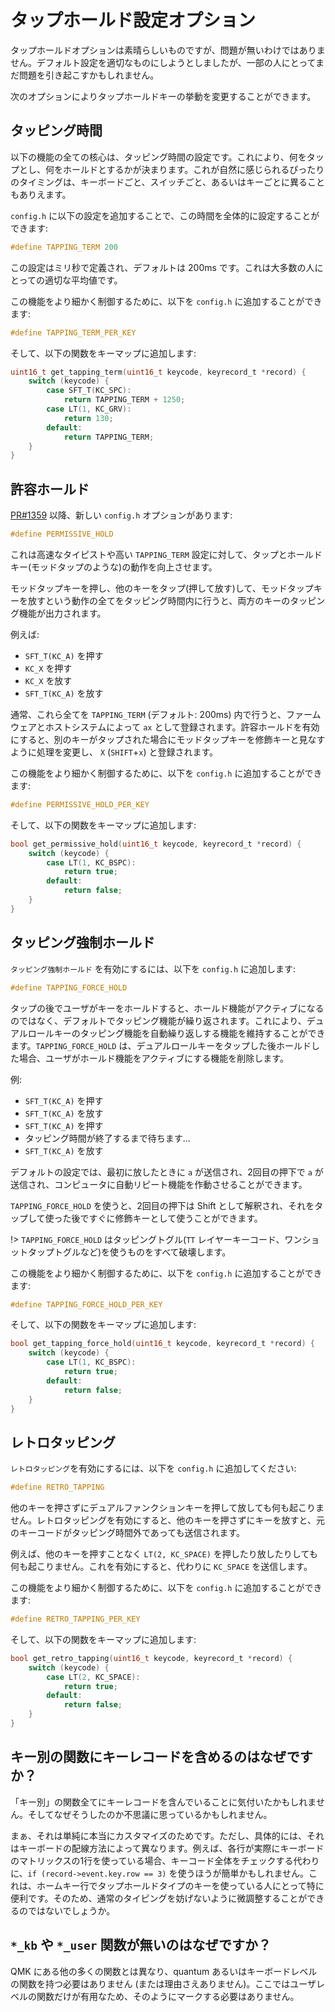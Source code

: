 # タップホールド設定オプション

<!---
  original document: 0.12.41:docs/tap_hold.md
  git diff 0.12.41 HEAD -- docs/tap_hold.md | cat
-->

タップホールドオプションは素晴らしいものですが、問題が無いわけではありません。デフォルト設定を適切なものにしようとしましたが、一部の人にとってまだ問題を引き起こすかもしれません。

次のオプションによりタップホールドキーの挙動を変更することができます。

## タッピング時間

以下の機能の全ての核心は、タッピング時間の設定です。これにより、何をタップとし、何をホールドとするかが決まります。これが自然に感じられるぴったりのタイミングは、キーボードごと、スイッチごと、あるいはキーごとに異ることもありえます。

`config.h` に以下の設定を追加することで、この時間を全体的に設定することができます:

```c
#define TAPPING_TERM 200
```

この設定はミリ秒で定義され、デフォルトは 200ms です。これは大多数の人にとっての適切な平均値です。

この機能をより細かく制御するために、以下を `config.h` に追加することができます:
```c
#define TAPPING_TERM_PER_KEY
```

そして、以下の関数をキーマップに追加します:

```c
uint16_t get_tapping_term(uint16_t keycode, keyrecord_t *record) {
    switch (keycode) {
        case SFT_T(KC_SPC):
            return TAPPING_TERM + 1250;
        case LT(1, KC_GRV):
            return 130;
        default:
            return TAPPING_TERM;
    }
}
```


## 許容ホールド

[PR#1359](https://github.com/qmk/qmk_firmware/pull/1359/) 以降、新しい `config.h` オプションがあります:

```c
#define PERMISSIVE_HOLD
```

これは高速なタイピストや高い `TAPPING_TERM` 設定に対して、タップとホールドキー(モッドタップのような)の動作を向上させます。

モッドタップキーを押し、他のキーをタップ(押して放す)して、モッドタップキーを放すという動作の全てをタッピング時間内に行うと、両方のキーのタッピング機能が出力されます。

例えば:

- `SFT_T(KC_A)` を押す
- `KC_X` を押す
- `KC_X` を放す
- `SFT_T(KC_A)` を放す

通常、これら全てを `TAPPING_TERM` (デフォルト: 200ms) 内で行うと、ファームウェアとホストシステムによって `ax` として登録されます。許容ホールドを有効にすると、別のキーがタップされた場合にモッドタップキーを修飾キーと見なすように処理を変更し、 `X` (`SHIFT`+`x`)  と登録されます。

この機能をより細かく制御するために、以下を `config.h` に追加することができます:

```c
#define PERMISSIVE_HOLD_PER_KEY
```

そして、以下の関数をキーマップに追加します:

```c
bool get_permissive_hold(uint16_t keycode, keyrecord_t *record) {
    switch (keycode) {
        case LT(1, KC_BSPC):
            return true;
        default:
            return false;
    }
}
```

## タッピング強制ホールド

`タッピング強制ホールド` を有効にするには、以下を `config.h` に追加します:

```c
#define TAPPING_FORCE_HOLD
```

タップの後でユーザがキーをホールドすると、ホールド機能がアクティブになるのではなく、デフォルトでタッピング機能が繰り返されます。これにより、デュアルロールキーのタッピング機能を自動繰り返しする機能を維持することができます。`TAPPING_FORCE_HOLD` は、デュアルロールキーをタップした後ホールドした場合、ユーザがホールド機能をアクティブにする機能を削除します。

例:

- `SFT_T(KC_A)` を押す
- `SFT_T(KC_A)` を放す
- `SFT_T(KC_A)` を押す
- タッピング時間が終了するまで待ちます...
- `SFT_T(KC_A)` を放す

デフォルトの設定では、最初に放したときに `a` が送信され、2回目の押下で `a` が送信され、コンピュータに自動リピート機能を作動させることができます。

`TAPPING_FORCE_HOLD` を使うと、2回目の押下は Shift として解釈され、それをタップして使った後ですぐに修飾キーとして使うことができます。

!> `TAPPING_FORCE_HOLD` はタッピングトグル(`TT` レイヤーキーコード、ワンショットタップトグルなど)を使うものをすべて破壊します。

この機能をより細かく制御するために、以下を `config.h` に追加することができます:

```c
#define TAPPING_FORCE_HOLD_PER_KEY
```

そして、以下の関数をキーマップに追加します:

```c
bool get_tapping_force_hold(uint16_t keycode, keyrecord_t *record) {
    switch (keycode) {
        case LT(1, KC_BSPC):
            return true;
        default:
            return false;
    }
}
```

## レトロタッピング

`レトロタッピング`を有効にするには、以下を `config.h` に追加してください:

```c
#define RETRO_TAPPING
```

他のキーを押さずにデュアルファンクションキーを押して放しても何も起こりません。レトロタッピングを有効にすると、他のキーを押さずにキーを放すと、元のキーコードがタッピング時間外であっても送信されます。

例えば、他のキーを押すことなく `LT(2, KC_SPACE)` を押したり放したりしても何も起こりません。これを有効にすると、代わりに `KC_SPACE` を送信します。

この機能をより細かく制御するために、以下を `config.h` に追加することができます:

```c
#define RETRO_TAPPING_PER_KEY
```

そして、以下の関数をキーマップに追加します:

```c
bool get_retro_tapping(uint16_t keycode, keyrecord_t *record) {
    switch (keycode) {
        case LT(2, KC_SPACE):
            return true;
        default:
            return false;
    }
}
```

## キー別の関数にキーレコードを含めるのはなぜですか？

「キー別」の関数全てにキーレコードを含んでいることに気付いたかもしれません。そしてなぜそうしたのか不思議に思っているかもしれません。

まぁ、それは単純に本当にカスタマイズのためです。ただし、具体的には、それはキーボードの配線方法によって異なります。例えば、各行が実際にキーボードのマトリックスの1行を使っている場合、キーコード全体をチェックする代わりに、`if (record->event.key.row == 3)` を使うほうが簡単かもしれません。これは、ホームキー行でタップホールドタイプのキーを使っている人にとって特に便利です。そのため、通常のタイピングを妨げないように微調整することができるのではないでしょうか。

## `*_kb` や `*_user` 関数が無いのはなぜですか？

QMK にある他の多くの関数とは異なり、quantum あるいはキーボードレベルの関数を持つ必要はありません (または理由さえありません)。ここではユーザレベルの関数だけが有用なため、そのようにマークする必要はありません。
